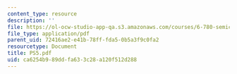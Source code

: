 ```yaml
---
content_type: resource
description: ''
file: https://ol-ocw-studio-app-qa.s3.amazonaws.com/courses/6-780-semiconductor-manufacturing-spring-2003/ca6254b989ddfa633c28a120f512d288_PS5.pdf
file_type: application/pdf
parent_uid: 72416ae2-e41b-78ff-fda5-0b5a3f9c0fa2
resourcetype: Document
title: PS5.pdf
uid: ca6254b9-89dd-fa63-3c28-a120f512d288
---
```

